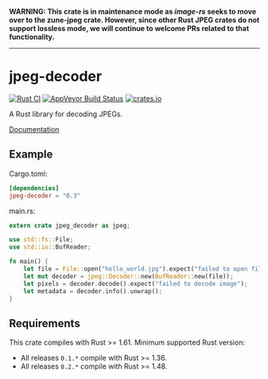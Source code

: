 **WARNING: This crate is in maintenance mode as _image-rs_ seeks to move over to the zune-jpeg crate. However, since other Rust JPEG crates do not support lossless mode, we will continue to welcome PRs related to that functionality.**

---
# jpeg-decoder

[![Rust CI](https://github.com/image-rs/jpeg-decoder/workflows/Rust%20CI/badge.svg)](https://github.com/image-rs/jpeg-decoder/actions)
[![AppVeyor Build Status](https://ci.appveyor.com/api/projects/status/k65rrkd0f8yb4o9w/branch/master?svg=true)](https://ci.appveyor.com/project/kaksmet/jpeg-decoder/branch/master)
[![crates.io](https://img.shields.io/crates/v/jpeg-decoder.svg)](https://crates.io/crates/jpeg-decoder)

A Rust library for decoding JPEGs.

[Documentation](https://docs.rs/jpeg-decoder)

## Example

Cargo.toml:
```toml
[dependencies]
jpeg-decoder = "0.3"
```

main.rs:
```rust
extern crate jpeg_decoder as jpeg;

use std::fs::File;
use std::io::BufReader;

fn main() {
    let file = File::open("hello_world.jpg").expect("failed to open file");
    let mut decoder = jpeg::Decoder::new(BufReader::new(file));
    let pixels = decoder.decode().expect("failed to decode image");
    let metadata = decoder.info().unwrap();
}
```

## Requirements

This crate compiles with Rust >= 1.61. Minimum supported Rust version:
- All releases `0.1.*` compile with Rust >= 1.36.
- All releases `0.2.*` compile with Rust >= 1.48.
